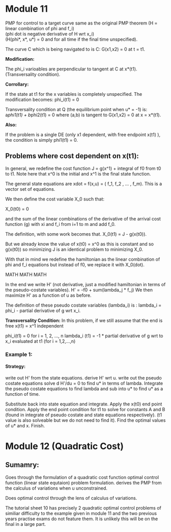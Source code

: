 # Module 11

PMP for control to a target curve
same as the original PMP theorem (H = linear combination of phi and f_i)  
(phi dot is negative derivative of H wrt x_i)   
(H(phi*, x*, u*) = 0 and for all time if the final time unspecified).

The curve C which is being navigated to is C: G(x1,x2) = 0 at t = t1.

**Modification:**

The phi_i varioables are perpendicular to tangent at C at x*(t1). (Transversality condition).

**Corrollary:**

If the state at t1 for the x variables is completely unspecified. The modification becomes:
phi_i(t1) = 0

Transversality condition at Q (the equilibrium point when u* = -1) is:
a*phi1(t1) + b*phi2(t1) = 0 where (a,b) is tangent to G(x1,x2) = 0 at x = x*(t1).

**Also:**

If the problem is a single DE (only x1 dependent, with free endpoint x(t1) ), the condition is simply phi1(t1) = 0.

## Problems where cost dependent on x(t1):

In general, we redefine the cost function J = g(x^1) + integral of f0 from t0 to t1.
Note here that x^0 is the initial and x^1 is the final state function.

The general state equations are xdot = f(x,u) = ( f_1, f_2 , ... , f_m). This is a vector set of equations.

We then define the cost variable X_0 such that:

X_0(t0) = 0

and the sum of the linear combinations of the derivative of the arrival cost function (g) with xi and f_i from i=1 to m and add f_0.

The definition, with some work becomes that.
X_0(t1) = J - g(x(t0)). 

But we already know the value of x(t0) = x^0 as this is constant and so g(x(t0)) so minimizing J is an identical problem to minimizing X_0.

With that in mind we redefine the hamiltonian as the linear combination of phi and f_i equations but instead of f0, we replace it with X_0(dot).

MATH MATH MATH

In the end we write H' (not derivative, just a modified hamiltonian in terms of the pseudo-costate variables).
H' = -f0 + sum(lambda_j * f_j)
We then maximize H' as a function of u as before.

The definition of these pseudo costate variables (lambda_i) is :
lambda_i = phi_i - partial derivative of g wrt x_i.

**Transversality Condition:**
In this problem, if we still assume that the end is free x(t1) = x^1 independent

phi_i(t1) = 0  for i = 1, 2, ..., n
lambda_i (t1) = -1 * partial derivative of g wrt to x_i evaluated at t1 (for i = 1,2,...,n)

### Example 1:
#### Strategy:
write out H' from the state equations. derive H' wrt u. write out the pseudo costate equations 
solve d H'/du = 0 to find u* in terms of lambda. Integrate the pseudo costate equations to find lambda and sub into u* to find u* as a function of time.

Substitute back into state equation and integrate. Apply the x(t0) end point condition.
Apply the end point condition for t1 to solve for constants A and B (found in integrate of pseudo costate and state equations respectively).
(t1 value is also solveable but we do not need to find it).
Find the optimal values of u* and x. Finish.


# Module 12 (Quadratic Cost)

## Sumamry:

Goes through the formulation of a quadratic cost function optimal control function (linear state equtaion) problem formulation.
derives the PMP from the calculus of variations when u unconstrained.

Does optimal control through the lens of calculus of variations.

The tutorial sheet 10 has precisely 2 quadratic optimal control problems of similiar difficulty to the example given in module 11 and the two previous years practise exams do not feature them. It is unlikely this will be on the final in a large part.

